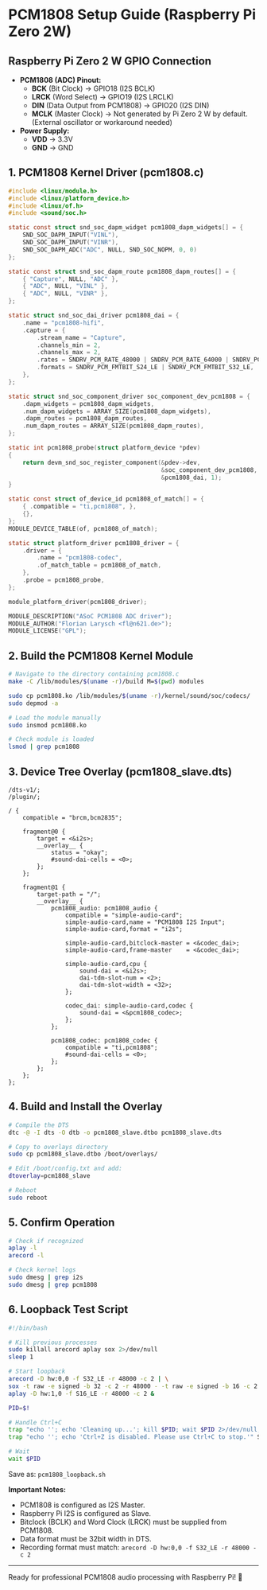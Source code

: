 # PCM1808 Setup Guide (Raspberry Pi Zero 2W)


## Raspberry Pi Zero 2 W GPIO Connection
- **PCM1808 (ADC) Pinout:**
  - **BCK** (Bit Clock) → GPIO18 (I2S BCLK)
  - **LRCK** (Word Select) → GPIO19 (I2S LRCLK)
  - **DIN** (Data Output from PCM1808) → GPIO20 (I2S DIN)
  - **MCLK** (Master Clock) → Not generated by Pi Zero 2 W by default. (External oscillator or workaround needed)
- **Power Supply:**
  - **VDD** → 3.3V
  - **GND** → GND

## 1. PCM1808 Kernel Driver (pcm1808.c)

```c
#include <linux/module.h>
#include <linux/platform_device.h>
#include <linux/of.h>
#include <sound/soc.h>

static const struct snd_soc_dapm_widget pcm1808_dapm_widgets[] = {
    SND_SOC_DAPM_INPUT("VINL"),
    SND_SOC_DAPM_INPUT("VINR"),
    SND_SOC_DAPM_ADC("ADC", NULL, SND_SOC_NOPM, 0, 0)
};

static const struct snd_soc_dapm_route pcm1808_dapm_routes[] = {
    { "Capture", NULL, "ADC" },
    { "ADC", NULL, "VINL" },
    { "ADC", NULL, "VINR" },
};

static struct snd_soc_dai_driver pcm1808_dai = {
    .name = "pcm1808-hifi",
    .capture = {
        .stream_name = "Capture",
        .channels_min = 2,
        .channels_max = 2,
        .rates = SNDRV_PCM_RATE_48000 | SNDRV_PCM_RATE_64000 | SNDRV_PCM_RATE_96000,
        .formats = SNDRV_PCM_FMTBIT_S24_LE | SNDRV_PCM_FMTBIT_S32_LE,
    },
};

static struct snd_soc_component_driver soc_component_dev_pcm1808 = {
    .dapm_widgets = pcm1808_dapm_widgets,
    .num_dapm_widgets = ARRAY_SIZE(pcm1808_dapm_widgets),
    .dapm_routes = pcm1808_dapm_routes,
    .num_dapm_routes = ARRAY_SIZE(pcm1808_dapm_routes),
};

static int pcm1808_probe(struct platform_device *pdev)
{
    return devm_snd_soc_register_component(&pdev->dev,
                                           &soc_component_dev_pcm1808,
                                           &pcm1808_dai, 1);
}

static const struct of_device_id pcm1808_of_match[] = {
    { .compatible = "ti,pcm1808", },
    {},
};
MODULE_DEVICE_TABLE(of, pcm1808_of_match);

static struct platform_driver pcm1808_driver = {
    .driver = {
        .name = "pcm1808-codec",
        .of_match_table = pcm1808_of_match,
    },
    .probe = pcm1808_probe,
};

module_platform_driver(pcm1808_driver);

MODULE_DESCRIPTION("ASoC PCM1808 ADC driver");
MODULE_AUTHOR("Florian Larysch <fl@n621.de>");
MODULE_LICENSE("GPL");
```

## 2. Build the PCM1808 Kernel Module

```bash
# Navigate to the directory containing pcm1808.c
make -C /lib/modules/$(uname -r)/build M=$(pwd) modules

sudo cp pcm1808.ko /lib/modules/$(uname -r)/kernel/sound/soc/codecs/
sudo depmod -a

# Load the module manually
sudo insmod pcm1808.ko

# Check module is loaded
lsmod | grep pcm1808
```

## 3. Device Tree Overlay (pcm1808_slave.dts)

```dts
/dts-v1/;
/plugin/;

/ {
    compatible = "brcm,bcm2835";

    fragment@0 {
        target = <&i2s>;
        __overlay__ {
            status = "okay";
            #sound-dai-cells = <0>;
        };
    };

    fragment@1 {
        target-path = "/";
        __overlay__ {
            pcm1808_audio: pcm1808_audio {
                compatible = "simple-audio-card";
                simple-audio-card,name = "PCM1808 I2S Input";
                simple-audio-card,format = "i2s";

                simple-audio-card,bitclock-master = <&codec_dai>;
                simple-audio-card,frame-master    = <&codec_dai>;

                simple-audio-card,cpu {
                    sound-dai = <&i2s>;
                    dai-tdm-slot-num = <2>;
                    dai-tdm-slot-width = <32>;
                };

                codec_dai: simple-audio-card,codec {
                    sound-dai = <&pcm1808_codec>;
                };
            };

            pcm1808_codec: pcm1808_codec {
                compatible = "ti,pcm1808";
                #sound-dai-cells = <0>;
            };
        };
    };
};
```

## 4. Build and Install the Overlay

```bash
# Compile the DTS
dtc -@ -I dts -O dtb -o pcm1808_slave.dtbo pcm1808_slave.dts

# Copy to overlays directory
sudo cp pcm1808_slave.dtbo /boot/overlays/

# Edit /boot/config.txt and add:
dtoverlay=pcm1808_slave

# Reboot
sudo reboot
```

## 5. Confirm Operation

```bash
# Check if recognized
aplay -l
arecord -l

# Check kernel logs
sudo dmesg | grep i2s
sudo dmesg | grep pcm1808
```



## 6. Loopback Test Script

```bash
#!/bin/bash

# Kill previous processes
sudo killall arecord aplay sox 2>/dev/null
sleep 1

# Start loopback
arecord -D hw:0,0 -f S32_LE -r 48000 -c 2 | \
sox -t raw -e signed -b 32 -c 2 -r 48000 - -t raw -e signed -b 16 -c 2 -r 48000 - | \
aplay -D hw:1,0 -f S16_LE -r 48000 -c 2 &

PID=$!

# Handle Ctrl+C
trap "echo ''; echo 'Cleaning up...'; kill $PID; wait $PID 2>/dev/null; echo 'Exited cleanly.'; exit 0" SIGINT
trap "echo ''; echo 'Ctrl+Z is disabled. Please use Ctrl+C to stop.'" SIGTSTP

# Wait
wait $PID
```

Save as: `pcm1808_loopback.sh`

**Important Notes:**
- PCM1808 is configured as I2S Master.
- Raspberry Pi I2S is configured as Slave.
- Bitclock (BCLK) and Word Clock (LRCK) must be supplied from PCM1808.
- Data format must be 32bit width in DTS.
- Recording format must match: `arecord -D hw:0,0 -f S32_LE -r 48000 -c 2`

---

Ready for professional PCM1808 audio processing with Raspberry Pi! 🚀

